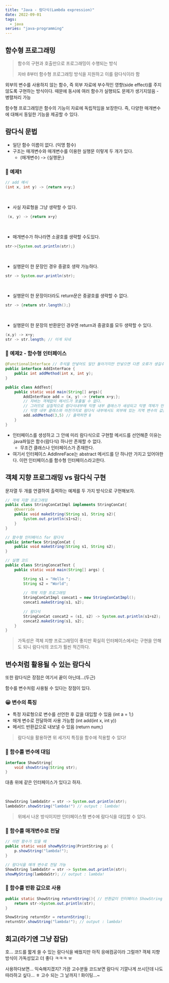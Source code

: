 ```yaml
---
title: "Java - 람다식(Lambda expression)"
date: 2022-09-01
tags:
  - java
series: "java-programming"
---
```




## 함수형 프로그래밍

> 함수의 구현과 호출만으로 프로그래밍이 수행되는 방식<br/>
>
> 자바 8부터 함수형 프로그래밍 방식을 지원하고 이를 람다식이라 함

외부의 변수를 사용하지 않는 함수, 즉 외부 자료에 부수적인 영향(side effect)를 주지 않도록 구현하는 방식이다. 때문에 동시에 여러 함수가 실행되도 문제가 생기지않음 - 병렬처리 가능<br/>

함수형 프로그래밍은 함수의 기능이 자료에 독립적임을 보장한다. 즉, 다양한 매개변수에 대해서 동일한 기능을 제공할 수 있다.



## 람다식 문법

* 일단 함수 이름이 없다. (익명 함수)
* 구조는 매개변수와 매개변수를 이용한 실행문 이렇게 두 개가 있다.
  * (매개변수) -> {실행문;}



### 📌 예제1

```java
// add 예시
(int x, int y) -> {return x+y;}
```

<br/>

* 사실 자료형을 그냥 생략할 수 있다.

```java
 (x, y) -> {return x+y}
```

<br/>

* 매개변수가 하나라면 소괄호를 생략할 수도있다.

```java
str->{System.out.println(str);}
```

<br/>

* 실행문이 한 문장인 경우 중괄호 생략 가능하다.

```java
str -> System.our.println(str);
```

<br/>

* 실행문이 한 문장이더라도 return문은 중괄호를 생략할 수 없다.

```java
str -> {return str.length();}
```

<br/>

* 실행문이 한 문장의 반환문인 경우엔 return과 중괄호를 모두 생략할 수 있다.

```java
(x,y) -> x+y;
str -> str.length; // 이게 되네
```



### 📌 예제2 - 함수형 인터페이스

```java
@FunctionalInterface // 주석을 안넣어도 일단 돌아가지만 안넣으면 다른 오류가 생길수도 있다고한다.
public interface AddInterFace {
    public int addMethod(int x, int y);
}
```

```java
public class AddTest{
    public static void main(String[] args){
        AddInterFace add = (x, y) -> {return x+y;};
        // 자바는 객체없이 메서드가 호출될 수 없다.
        // 그러므로 실질적으로 람다식내부에 익명 내부 클래스가 새성되고 익명 객체가 만들어진다.
        // 익명 내부 클래스와 마찬가지로 람다식 내부에서도 외부에 있는 지역 변수의 값을 변경하면 오류가 발생한다.
        add.addMethod(3,5) // 출력하면 8
    }
}
```

* 인터페이스를 생성하고 그 안에 미리 람다식으로 구현할 메서드를 선언해준 이유는 .java파일은 함수(람다식) 하나만 존재할 수 없다.
  * 무조건 클래스나 인터페이스가 존재한다.
* 여기서 인터페이스 AddInreFace는 abstract 메서드를 단 하나만 가지고 있어야한다. 이런 인터페이스를 함수형 인터페이스라고한다.



## 객체 지향 프로그래밍 vs 람다식 구현

문자열 두 개를 연결하여 출력하는 예제를 두 가지 방식으로 구현해보자.

```java
// 객체 지향 프로그래밍
public class StringConCatImpl implements StringConCat{
    @Override
    public void makeString(String s1, String s2){
        System.out.println(s1+s2);
    }
}
```

```java
// 함수형 인터페이스 for 람다식
public interface StringConCat {
    public void makeString(String s1, String s2);
}
```

```java
// 실행 코드
public class StringConcatTest {
	public static void main(String[] args) {

		String s1 = "Hello ";
		String s2 = "World";
        
        // 객체 지향 프로그래밍
		StringConCatImpl concat1 = new StringConCatImpl();
		concat1.makeString(s1, s2);
        
        // 람다식
        StringConCat concat2 = (s1, s2) -> System.out.println(s1+s2);
        concat2.makeString(s1, s2);
    }
}

```

> 가독성은 객체 지향 프로그래밍이 좋지만 확실히 인터페이스에서는 구현을 안해도 되니 람다식의 코드가 훨씬 적긴하다. 



## 변수처럼 활용될 수 있는 람다식

또한 람다식은 장점은 여기서 끝이 아닌데...(두근)<br/>

함수를 변수처럼 사용될 수 있다는 장점이 있다.



### 😀 변수의 특징

* 특정 자료형으로 변수를 선언한 후 값을 대입할 수 있음 (int a = 1;)
* 매개 변수로 전달하여 사용 가능함 (int add(int x, int y))
* 메서드 반환값으로 내보낼 수 있음 (return num;)

> 람다식을 활용하면 위 세가지 특징을 함수에 적용할 수 있다!



### 📌 함수를 변수에 대입

```java
interface ShowString{
    void showString(String str);
}
```

대충 위에 같은 인터페이스가 있다고 하자.

<br/>

```java
ShowString lambdaStr = str -> System.out.println(str);
lambdaStr.showString("lambda!") // output : lambda!
```

> 위에서 나온 방식이지만 인터페이스형 변수에 람다식을 대입할 수 있다.



### 📌 함수를 매개변수로 전달

```java
// 이런 함수가 있을 때
public static void showMyString(PrintString p) {
	p.showString("lambda!");
}

// 람다식을 매개 변수로 전달 가능
ShowString lambdaStr = str -> System.out.println(str);
showMyString(lambdaStr); // output : lambda!
```



### 📌 함수를 반환 값으로 사용

```java
public static ShowString returnString(){ // 반환값이 인터페이스 ShowString
    return str->System.out.println(str);
}

ShowString returnStr = returnString();
returnStr.showString("lambda!"); // output : lambda!
```





## 회고(라기엔 그냥 잡담)

호... 코드를 짧게 쓸 수 있는 람다식을 배웠지만 아직 응애컴공이라 그럴까? 객체 지향 방식이 가독성있고 더 좋다 ㅋㅋㅋ ㅠ <br/>

사용하다보면... 익숙해지겠지? 가끔 고수분들 코드보면 람다식 기깔나게 쓰시던데 나도 따라하고 싶다... ㅎ 고수 되는 그 날까지 ! 화이팅...~

<br/>
